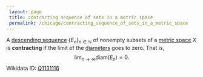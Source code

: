```yaml
---
 layout: page
 title: contracting sequence of sets in a metric space
 permalink: /chicago/contracting_sequence_of_sets_in_a_metric_space
---
```

A [descending sequence](https://defsmath.github.io/DefsMath/descending_sequence_of_sets) $\{E_n\}_{n\in\mathbb N}$ of nonempty subsets of a [metric space](https://defsmath.github.io/DefsMath/metric_space) $X$ is **contracting** if the limit of the [diameters](https://defsmath.github.io/DefsMath/diameter_of_a_set) goes to zero. That is, $$\lim_{n\to \infty} \text{diam}(E_n) = 0.$$
Wikidata ID: [Q1131116](https://www.wikidata.org/wiki/Q1131116)